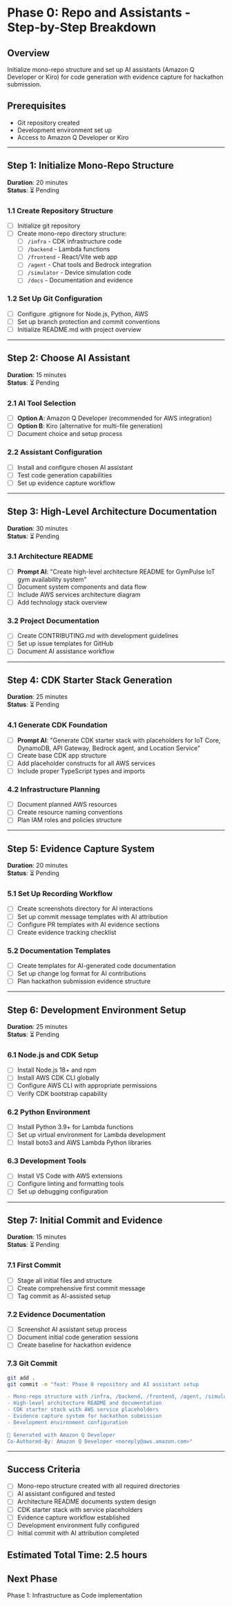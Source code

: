 # Phase 0: Repo and Assistants - Step-by-Step Breakdown

## Overview
Initialize mono-repo structure and set up AI assistants (Amazon Q Developer or Kiro) for code generation with evidence capture for hackathon submission.

## Prerequisites
- Git repository created
- Development environment set up
- Access to Amazon Q Developer or Kiro

---

## Step 1: Initialize Mono-Repo Structure
**Duration**: 20 minutes  
**Status**: ⏳ Pending

### 1.1 Create Repository Structure
- [ ] Initialize git repository
- [ ] Create mono-repo directory structure:
  - [ ] `/infra` - CDK infrastructure code
  - [ ] `/backend` - Lambda functions
  - [ ] `/frontend` - React/Vite web app
  - [ ] `/agent` - Chat tools and Bedrock integration
  - [ ] `/simulator` - Device simulation code
  - [ ] `/docs` - Documentation and evidence

### 1.2 Set Up Git Configuration
- [ ] Configure .gitignore for Node.js, Python, AWS
- [ ] Set up branch protection and commit conventions
- [ ] Initialize README.md with project overview

---

## Step 2: Choose AI Assistant
**Duration**: 15 minutes  
**Status**: ⏳ Pending

### 2.1 AI Tool Selection
- [ ] **Option A**: Amazon Q Developer (recommended for AWS integration)
- [ ] **Option B**: Kiro (alternative for multi-file generation)
- [ ] Document choice and setup process

### 2.2 Assistant Configuration
- [ ] Install and configure chosen AI assistant
- [ ] Test code generation capabilities
- [ ] Set up evidence capture workflow

---

## Step 3: High-Level Architecture Documentation
**Duration**: 30 minutes  
**Status**: ⏳ Pending

### 3.1 Architecture README
- [ ] **Prompt AI**: "Create high-level architecture README for GymPulse IoT gym availability system"
- [ ] Document system components and data flow
- [ ] Include AWS services architecture diagram
- [ ] Add technology stack overview

### 3.2 Project Documentation
- [ ] Create CONTRIBUTING.md with development guidelines
- [ ] Set up issue templates for GitHub
- [ ] Document AI assistance workflow

---

## Step 4: CDK Starter Stack Generation
**Duration**: 25 minutes  
**Status**: ⏳ Pending

### 4.1 Generate CDK Foundation
- [ ] **Prompt AI**: "Generate CDK starter stack with placeholders for IoT Core, DynamoDB, API Gateway, Bedrock agent, and Location Service"
- [ ] Create base CDK app structure
- [ ] Add placeholder constructs for all AWS services
- [ ] Include proper TypeScript types and imports

### 4.2 Infrastructure Planning
- [ ] Document planned AWS resources
- [ ] Create resource naming conventions
- [ ] Plan IAM roles and policies structure

---

## Step 5: Evidence Capture System
**Duration**: 20 minutes  
**Status**: ⏳ Pending

### 5.1 Set Up Recording Workflow
- [ ] Create screenshots directory for AI interactions
- [ ] Set up commit message templates with AI attribution
- [ ] Configure PR templates with AI evidence sections
- [ ] Create evidence tracking checklist

### 5.2 Documentation Templates
- [ ] Create templates for AI-generated code documentation
- [ ] Set up change log format for AI contributions
- [ ] Plan hackathon submission evidence structure

---

## Step 6: Development Environment Setup
**Duration**: 25 minutes  
**Status**: ⏳ Pending

### 6.1 Node.js and CDK Setup
- [ ] Install Node.js 18+ and npm
- [ ] Install AWS CDK CLI globally
- [ ] Configure AWS CLI with appropriate permissions
- [ ] Verify CDK bootstrap capability

### 6.2 Python Environment
- [ ] Install Python 3.9+ for Lambda functions
- [ ] Set up virtual environment for Lambda development
- [ ] Install boto3 and AWS Lambda Python libraries

### 6.3 Development Tools
- [ ] Install VS Code with AWS extensions
- [ ] Configure linting and formatting tools
- [ ] Set up debugging configuration

---

## Step 7: Initial Commit and Evidence
**Duration**: 15 minutes  
**Status**: ⏳ Pending

### 7.1 First Commit
- [ ] Stage all initial files and structure
- [ ] Create comprehensive first commit message
- [ ] Tag commit as AI-assisted setup

### 7.2 Evidence Documentation
- [ ] Screenshot AI assistant setup process
- [ ] Document initial code generation sessions
- [ ] Create baseline for hackathon evidence

### 7.3 Git Commit
```bash
git add .
git commit -m "feat: Phase 0 repository and AI assistant setup

- Mono-repo structure with /infra, /backend, /frontend, /agent, /simulator
- High-level architecture README and documentation
- CDK starter stack with AWS service placeholders
- Evidence capture system for hackathon submission
- Development environment configuration

🤖 Generated with Amazon Q Developer
Co-Authored-By: Amazon Q Developer <noreply@aws.amazon.com>"
```

---

## Success Criteria
- [ ] Mono-repo structure created with all required directories
- [ ] AI assistant configured and tested
- [ ] Architecture README documents system design
- [ ] CDK starter stack with service placeholders
- [ ] Evidence capture workflow established
- [ ] Development environment fully configured
- [ ] Initial commit with AI attribution completed

## Estimated Total Time: 2.5 hours

## Next Phase
Phase 1: Infrastructure as Code implementation